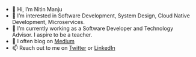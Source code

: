 - 👋 Hi, I’m Nitin Manju
- 👀 I’m interested in Software Development, System Design, Cloud Native Development, Microservices. 
- 🌱 I’m currently working as a Software Developer and Technology Advisor. I aspire to be a teacher.
- 💞️ I often blog on [Medium](https://medium.com/@nitinmanju)
- 📫 Reach out to me on [Twitter](https://twitter.com/NitinManju) or [LinkedIn](https://www.linkedin.com/in/nitin-manju/)
